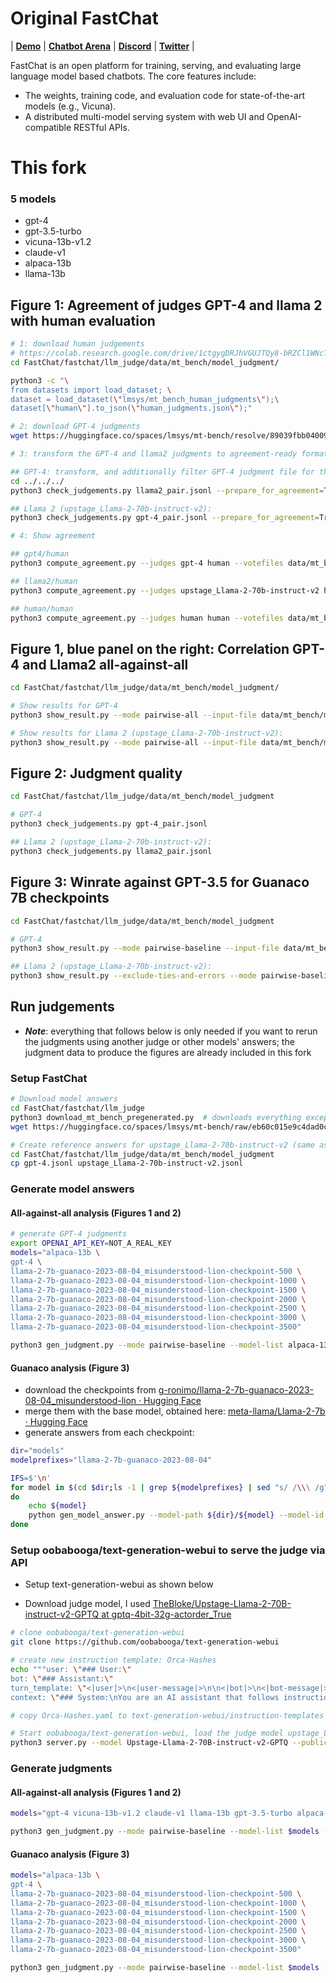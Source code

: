 # Original FastChat

| [**Demo**](https://chat.lmsys.org/) | [**Chatbot Arena**](https://arena.lmsys.org) | [**Discord**](https://discord.gg/HSWAKCrnFx) | [**Twitter**](https://twitter.com/lmsysorg) |

FastChat is an open platform for training, serving, and evaluating large language model based chatbots. The core features include:

- The weights, training code, and evaluation code for state-of-the-art models (e.g., Vicuna).
- A distributed multi-model serving system with web UI and OpenAI-compatible RESTful APIs.

# This fork

### 5 models

* gpt-4
* gpt-3.5-turbo
* vicuna-13b-v1.2
* claude-v1
* alpaca-13b
* llama-13b 

## Figure 1: Agreement of judges GPT-4 and llama 2 with human evaluation

```bash
# 1: download human judgements
# https://colab.research.google.com/drive/1ctgygDRJhVGUJTQy8-bRZCl1WNcT8De6?usp=sharing
cd FastChat/fastchat/llm_judge/data/mt_bench/model_judgment/

python3 -c "\
from datasets import load_dataset; \
dataset = load_dataset(\"lmsys/mt_bench_human_judgments\");\
dataset[\"human\"].to_json(\"human_judgments.json\");"

# 2: download GPT-4 judgments
wget https://huggingface.co/spaces/lmsys/mt-bench/resolve/89039fbb04009aa54b2ce88a294402fe9d756913/data/mt_bench/model_judgment/gpt-4_pair.jsonl

# 3: transform the GPT-4 and llama2 judgments to agreement-ready format (output format of gen_judgment.py is slightly different than the input format needed for compute_agreement.py)

## GPT-4: transform, and additionally filter GPT-4 judgment file for the models used in this study
cd ../../../
python3 check_judgements.py llama2_pair.jsonl --prepare_for_agreement=True --filter_models "gpt-4 vicuna-13b-v1.2 claude-v1 alpaca-13b llama-13b gpt-3.5-turbo"

## Llama 2 (upstage_Llama-2-70b-instruct-v2):
python3 check_judgements.py gpt-4_pair.jsonl --prepare_for_agreement=True

# 4: Show agreement

## gpt4/human
python3 compute_agreement.py --judges gpt-4 human --votefiles data/mt_bench/model_judgment/human_judgments.json data/mt_bench/model_judgment/gpt-4_pair_agreement-ready.json

## llama2/human
python3 compute_agreement.py --judges upstage_Llama-2-70b-instruct-v2 human --votefiles data/mt_bench/model_judgment/human_judgments.json data/mt_bench/model_judgment/llama2_pair_agreement-ready.json

## human/human
python3 compute_agreement.py --judges human human --votefiles data/mt_bench/model_judgment/human_judgments.json
```

## Figure 1, blue panel on the right: Correlation GPT-4 and Llama2 all-against-all

```bash
cd FastChat/fastchat/llm_judge/data/mt_bench/model_judgment/

# Show results for GPT-4
python3 show_result.py --mode pairwise-all --input-file data/mt_bench/model_judgment/gpt-4_pair.jsonl --model-list gpt-4 vicuna-13b-v1.2 claude-v1 alpaca-13b llama-13b gpt-3.5-turbo

# Show results for Llama 2 (upstage_Llama-2-70b-instruct-v2):
python3 show_result.py --mode pairwise-all --input-file data/mt_bench/model_judgment/llama2_pair.jsonl
```

## Figure 2: Judgment quality

```bash
cd FastChat/fastchat/llm_judge/data/mt_bench/model_judgment

# GPT-4
python3 check_judgements.py gpt-4_pair.jsonl

## Llama 2 (upstage_Llama-2-70b-instruct-v2):
python3 check_judgements.py llama2_pair.jsonl
```

## Figure 3: Winrate against GPT-3.5 for Guanaco 7B checkpoints

```bash
cd FastChat/fastchat/llm_judge/data/mt_bench/model_judgment

# GPT-4
python3 show_result.py --mode pairwise-baseline --input-file data/mt_bench/model_judgment/guanaco_gpt-4_pair.jsonl

## Llama 2 (upstage_Llama-2-70b-instruct-v2):
python3 show_result.py --exclude-ties-and-errors --mode pairwise-baseline --judge-model upstage_Llama-2-70b-instruct-v2 --input-file data/mt_bench/model_judgment/guanaco_llama2_pair.jsonl
```

## Run judgements

- ***Note***: everything that follows below is only needed if you want to rerun the judgments using another judge or other models' answers; the judgment data to produce the figures are already included in this fork

### Setup FastChat

```bash
# Download model answers
cd FastChat/fastchat/llm_judge
python3 download_mt_bench_pregenerated.py  # downloads everything except the vicuna-13b-v1.2 data
wget https://huggingface.co/spaces/lmsys/mt-bench/raw/eb60c015e9c4dad0cbdb01c905067ec8b0973fd7/data/mt_bench/model_answer/vicuna-13b-v1.2.jsonl -O data/mt_bench/model_answer/vicuna-13b-v1.2.jsonl        # deleted, old commit

# Create reference answers for upstage_Llama-2-70b-instruct-v2 (same as for GPT-4)
cd FastChat/fastchat/llm_judge/data/mt_bench/model_judgment
cp gpt-4.jsonl upstage_Llama-2-70b-instruct-v2.jsonl
```

### Generate model answers

#### All-against-all analysis (Figures 1 and 2)

```bash
# generate GPT-4 judgments
export OPENAI_API_KEY=NOT_A_REAL_KEY
models="alpaca-13b \
gpt-4 \
llama-2-7b-guanaco-2023-08-04_misunderstood-lion-checkpoint-500 \
llama-2-7b-guanaco-2023-08-04_misunderstood-lion-checkpoint-1000 \
llama-2-7b-guanaco-2023-08-04_misunderstood-lion-checkpoint-1500 \
llama-2-7b-guanaco-2023-08-04_misunderstood-lion-checkpoint-2000 \
llama-2-7b-guanaco-2023-08-04_misunderstood-lion-checkpoint-2500 \
llama-2-7b-guanaco-2023-08-04_misunderstood-lion-checkpoint-3000 \
llama-2-7b-guanaco-2023-08-04_misunderstood-lion-checkpoint-3500"

python3 gen_judgment.py --mode pairwise-baseline --model-list alpaca-13b gpt-4 --parallel 4
```

#### Guanaco analysis (Figure 3)

- download the checkpoints from [g-ronimo/llama-2-7b-guanaco-2023-08-04_misunderstood-lion · Hugging Face](https://huggingface.co/g-ronimo/llama-2-7b-guanaco-2023-08-04_misunderstood-lion)
- merge them with the base model, obtained here: [meta-llama/Llama-2-7b · Hugging Face](https://huggingface.co/meta-llama/Llama-2-7b)
- generate answers from each checkpoint:

```bash
dir="models"
modelprefixes="llama-2-7b-guanaco-2023-08-04"

IFS=$'\n'
for model in $(cd $dir;ls -1 | grep ${modelprefixes} | sed "s/ /\\\ /g")
do
    echo ${model}
    python gen_model_answer.py --model-path ${dir}/${model} --model-id ${model}
done
```

### Setup oobabooga/text-generation-webui to serve the judge via API

- Setup text-generation-webui as shown below

- Download judge model, I used [TheBloke/Upstage-Llama-2-70B-instruct-v2-GPTQ at gptq-4bit-32g-actorder_True](https://huggingface.co/TheBloke/Upstage-Llama-2-70B-instruct-v2-GPTQ/tree/gptq-4bit-32g-actorder_True)

```bash
# clone oobabooga/text-generation-webui
git clone https://github.com/oobabooga/text-generation-webui

# create new instruction template: Orca-Hashes
echo """user: \"### User:\"
bot: \"### Assistant:\"
turn_template: \"<|user|>\n<|user-message|>\n\n<|bot|>\n<|bot-message|>\n\n\"
context: \"### System:\nYou are an AI assistant that follows instruction extremely well. Help as much as you can.\n\n\"""" > Orca-Hashes.yaml

# copy Orca-Hashes.yaml to text-generation-webui/instruction-templates or characters/instruction-following, depending on your version of text-generation-webui

# Start oobabooga/text-generation-webui, load the judge model upstage_Llama-2-70b-instruct-v2 
python3 server.py --model Upstage-Llama-2-70B-instruct-v2-GPTQ --public-api --api --no_inject_fused_attention 
```

### Generate judgments

#### All-against-all analysis (Figures 1 and 2)

```bash
models="gpt-4 vicuna-13b-v1.2 claude-v1 llama-13b gpt-3.5-turbo alpaca-13b"

python3 gen_judgment.py --mode pairwise-baseline --model-list $models --parallel 1 --use-api True --judge-model upstage_Llama-2-70b-instruct-v2
```

#### Guanaco analysis (Figure 3)

```bash
models="alpaca-13b \
gpt-4 \
llama-2-7b-guanaco-2023-08-04_misunderstood-lion-checkpoint-500 \
llama-2-7b-guanaco-2023-08-04_misunderstood-lion-checkpoint-1000 \
llama-2-7b-guanaco-2023-08-04_misunderstood-lion-checkpoint-1500 \
llama-2-7b-guanaco-2023-08-04_misunderstood-lion-checkpoint-2000 \
llama-2-7b-guanaco-2023-08-04_misunderstood-lion-checkpoint-2500 \
llama-2-7b-guanaco-2023-08-04_misunderstood-lion-checkpoint-3000 \
llama-2-7b-guanaco-2023-08-04_misunderstood-lion-checkpoint-3500"

python3 gen_judgment.py --mode pairwise-baseline --model-list $models --parallel 1 --use-api True --judge-model upstage_Llama-2-70b-instruct-v2
```

### 
